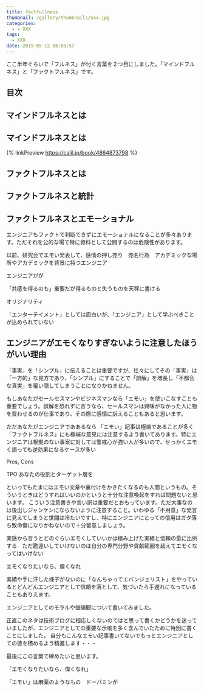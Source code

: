 ```yaml
---
title: factfullness
thumbnail: /gallery/thumbnails/xxx.jpg
categories:
  - - XXX
tags:
  - XXX
date: 2019-05-12 06:03:57
---
```

ここ半年ぐらいで「フルネス」が付く言葉を２つ目にしました。「マインドフルネス」と「ファクトフルネス」です。


<!-- more -->

## 目次
<!-- toc -->

## マインドフルネスとは


## マインドフルネスとは


{% linkPreview https://calil.jp/book/4864873798 %}

## ファクトフルネスとは

## ファクトフルネスと統計

## ファクトフルネスとエモーショナル

エンジニアもファクトで判断できずにエモーショナルになることが多々あります。ただそれを公的な場で特に資料として公開するのは危険性があります。

以前、研究会でエモい発表して、感情の押し売り　売名行為　アカデミックな場所やアカデミックを背景に持つエンジニア

エンジニアがが

「共感を得るのも」重要だが得るものと失うものを天秤に書ける

オリジナリティ

「エンターテイメント」としては面白いが、「エンジニア」として学ぶべきことが込められていない


## エンジニアがエモくなりすぎないように注意したほうがいい理由

「事実」を「シンプル」に伝えることは重要ですが、往々にしてその「事実」は「一方的」な見方であり、「シンプル」にすることで「誤解」を増長し「不都合な真実」を覆い隠してしまうことになりかねません。

もしあなたがセールセスマンやビジネスマンなら「エモい」を使いこなすことも重要でしょう。誤解を恐れずに言うなら、セールスマンは興味がなかった人に物を買わせるのが仕事であり、その際に感情に訴えることもあると思います。

ただあなたがエンジニアでああるなら
「エモい」記事は極端であることが多く「ファクトフルネス」にも極端な意見には注意するよう書いてあります。特にエンジニアは根拠のない事案に対しては警戒心が強い人が多いので、せっかくエモく語っても逆効果になるケースが多い

Pros, Cons

TPO あなたの役割とターゲット層を

といってもたまにはエモい文章や裏付けをかきたくなるのも人間というもの。そういうときはどうすればいいのかというと十分な注意喚起をすれば問題ないと思います。
こういう注意書きや言い訳は重要だとおもっています。ただ大事なのは後出しジャンケンにならないように注意すること。いわゆる「不用意」な発言に見えてしまうと世間は冷たいですし、特にエンジニアにとっての信用はガタ落ち致命傷になりかねないので十分留意しましょう。

実感から言うとどのぐらいエモくしていいかは積み上げた実績と信頼の量に比例する　ただ勘違いしていけないのは自分の専門分野や貢献範囲を超えてエモくなってはいけない

エモくなりたいなら、偉くなれ

実績や手に汗した様子がないのに「なんちゃってエバンジェリスト」をやっているとどんどんエンジニアとして信頼を落として、気づいたら手遅れになっていることもありえます。

エンジニアとしてのモラルや価値観について書いてみました。


正直このネタは技術ブログに相応しくないのではと思って書くかどうかを迷っていましたが、エンジニアとしての重要な示唆を多く含んでいたために特別に書くことにしました。
自分もこんなエモい記事書いてないでもっとエンジニアとしての徳を積めるよう精進します・・・


最後にこの言葉で締めたいと思います。

「エモくなりたいなら、偉くなれ」

「エモい」は麻薬のようなもの　ドーパミンが
